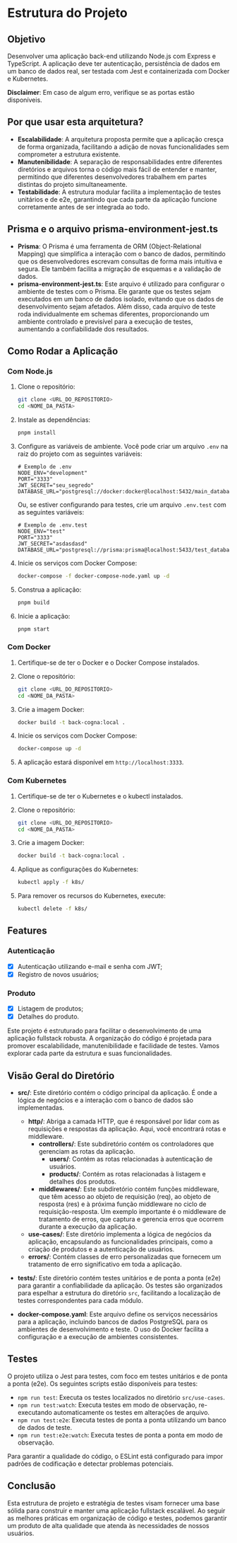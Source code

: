 # Estrutura do Projeto

## Objetivo

Desenvolver uma aplicação back-end utilizando Node.js com Express e TypeScript. A aplicação deve ter autenticação, persistência de dados em um banco de dados real, ser testada com Jest e containerizada com Docker e Kubernetes.

**Disclaimer**: Em caso de algum erro, verifique se as portas estão disponíveis.

## Por que usar esta arquitetura?

- **Escalabilidade**: A arquitetura proposta permite que a aplicação cresça de forma organizada, facilitando a adição de novas funcionalidades sem comprometer a estrutura existente.
- **Manutenibilidade**: A separação de responsabilidades entre diferentes diretórios e arquivos torna o código mais fácil de entender e manter, permitindo que diferentes desenvolvedores trabalhem em partes distintas do projeto simultaneamente.
- **Testabilidade**: A estrutura modular facilita a implementação de testes unitários e de e2e, garantindo que cada parte da aplicação funcione corretamente antes de ser integrada ao todo.

## Prisma e o arquivo prisma-environment-jest.ts

- **Prisma**: O Prisma é uma ferramenta de ORM (Object-Relational Mapping) que simplifica a interação com o banco de dados, permitindo que os desenvolvedores escrevam consultas de forma mais intuitiva e segura. Ele também facilita a migração de esquemas e a validação de dados.
- **prisma-environment-jest.ts**: Este arquivo é utilizado para configurar o ambiente de testes com o Prisma. Ele garante que os testes sejam executados em um banco de dados isolado, evitando que os dados de desenvolvimento sejam afetados. Além disso, cada arquivo de teste roda individualmente em schemas diferentes, proporcionando um ambiente controlado e previsível para a execução de testes, aumentando a confiabilidade dos resultados.

## Como Rodar a Aplicação

### Com Node.js

1. Clone o repositório:
   ```bash
   git clone <URL_DO_REPOSITORIO>
   cd <NOME_DA_PASTA>
   ```

2. Instale as dependências:
   ```bash
   pnpm install
   ```

3. Configure as variáveis de ambiente. Você pode criar um arquivo `.env` na raiz do projeto com as seguintes variáveis:
   ```
   # Exemplo de .env
   NODE_ENV="development"
   PORT="3333"
   JWT_SECRET="seu_segredo"
   DATABASE_URL="postgresql://docker:docker@localhost:5432/main_database"
   ```

   Ou, se estiver configurando para testes, crie um arquivo `.env.test` com as seguintes variáveis:
   ```
   # Exemplo de .env.test
   NODE_ENV="test"
   PORT="3333"
   JWT_SECRET="asdasdasd"
   DATABASE_URL="postgresql://prisma:prisma@localhost:5433/test_database"
   ```

4. Inicie os serviços com Docker Compose:
   ```bash
   docker-compose -f docker-compose-node.yaml up -d
   ```

5. Construa a aplicação:
   ```bash
   pnpm build
   ```

6. Inicie a aplicação:
   ```bash
   pnpm start
   ```

### Com Docker

1. Certifique-se de ter o Docker e o Docker Compose instalados.

2. Clone o repositório:
   ```bash
   git clone <URL_DO_REPOSITORIO>
   cd <NOME_DA_PASTA>
   ```

3. Crie a imagem Docker:
   ```bash
   docker build -t back-cogna:local .
   ```

4. Inicie os serviços com Docker Compose:
   ```bash
   docker-compose up -d
   ```

5. A aplicação estará disponível em `http://localhost:3333`.

### Com Kubernetes

1. Certifique-se de ter o Kubernetes e o kubectl instalados.

2. Clone o repositório:
   ```bash
   git clone <URL_DO_REPOSITORIO>
   cd <NOME_DA_PASTA>
   ```

3. Crie a imagem Docker:
   ```bash
   docker build -t back-cogna:local .
   ```

4. Aplique as configurações do Kubernetes:
   ```bash
   kubectl apply -f k8s/
   ```

5. Para remover os recursos do Kubernetes, execute:
   ```bash
   kubectl delete -f k8s/
   ```

## Features

### Autenticação

- [x] Autenticação utilizando e-mail e senha com JWT;
- [x] Registro de novos usuários;

### Produto

- [x] Listagem de produtos;
- [x] Detalhes do produto.

Este projeto é estruturado para facilitar o desenvolvimento de uma aplicação fullstack robusta. A organização do código é projetada para promover escalabilidade, manutenibilidade e facilidade de testes. Vamos explorar cada parte da estrutura e suas funcionalidades.

## Visão Geral do Diretório

- **src/**: Este diretório contém o código principal da aplicação. É onde a lógica de negócios e a interação com o banco de dados são implementadas.
  - **http/**: Abriga a camada HTTP, que é responsável por lidar com as requisições e respostas da aplicação. Aqui, você encontrará rotas e middleware.
    - **controllers/**: Este subdiretório contém os controladores que gerenciam as rotas da aplicação.
      - **users/**: Contém as rotas relacionadas à autenticação de usuários.
      - **products/**: Contém as rotas relacionadas à listagem e detalhes dos produtos.
    - **middlewares/**: Este subdiretório contém funções middleware, que têm acesso ao objeto de requisição (req), ao objeto de resposta (res) e à próxima função middleware no ciclo de requisição-resposta. Um exemplo importante é o middleware de tratamento de erros, que captura e gerencia erros que ocorrem durante a execução da aplicação.
  - **use-cases/**: Este diretório implementa a lógica de negócios da aplicação, encapsulando as funcionalidades principais, como a criação de produtos e a autenticação de usuários.
  - **errors/**: Contém classes de erro personalizadas que fornecem um tratamento de erro significativo em toda a aplicação.

- **tests/**: Este diretório contém testes unitários e de ponta a ponta (e2e) para garantir a confiabilidade da aplicação. Os testes são organizados para espelhar a estrutura do diretório `src`, facilitando a localização de testes correspondentes para cada módulo.

- **docker-compose.yaml**: Este arquivo define os serviços necessários para a aplicação, incluindo bancos de dados PostgreSQL para os ambientes de desenvolvimento e teste. O uso do Docker facilita a configuração e a execução de ambientes consistentes.

## Testes

O projeto utiliza o Jest para testes, com foco em testes unitários e de ponta a ponta (e2e). Os seguintes scripts estão disponíveis para testes:

- `npm run test`: Executa os testes localizados no diretório `src/use-cases`.
- `npm run test:watch`: Executa testes em modo de observação, re-executando automaticamente os testes em alterações de arquivo.
- `npm run test:e2e`: Executa testes de ponta a ponta utilizando um banco de dados de teste.
- `npm run test:e2e:watch`: Executa testes de ponta a ponta em modo de observação.

Para garantir a qualidade do código, o ESLint está configurado para impor padrões de codificação e detectar problemas potenciais.

## Conclusão

Esta estrutura de projeto e estratégia de testes visam fornecer uma base sólida para construir e manter uma aplicação fullstack escalável. Ao seguir as melhores práticas em organização de código e testes, podemos garantir um produto de alta qualidade que atenda às necessidades de nossos usuários.
